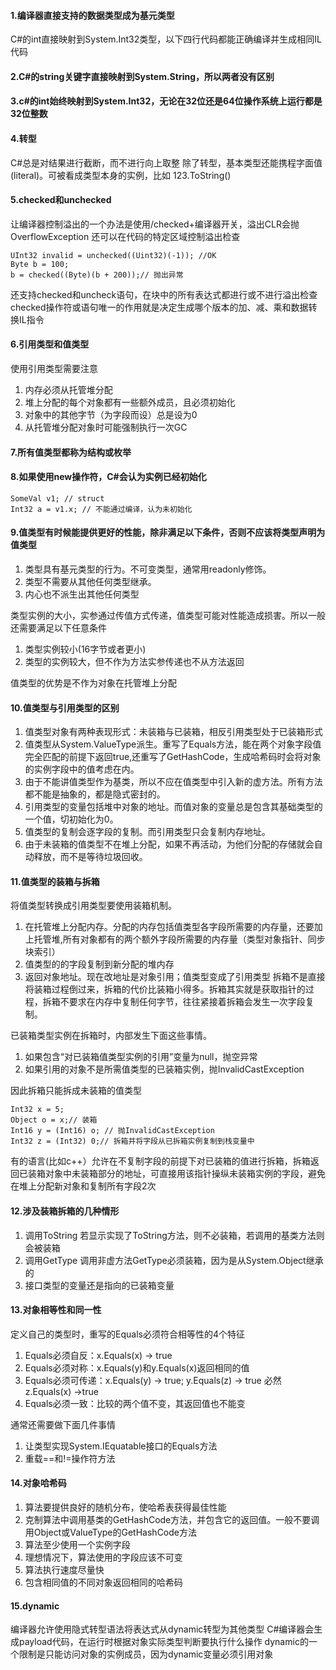 #### 1.编译器直接支持的数据类型成为基元类型
C#的int直接映射到System.Int32类型，以下四行代码都能正确编译并生成相同IL代码

#### 2.C#的string关键字直接映射到System.String，所以两者没有区别

#### 3.c#的int始终映射到System.Int32，无论在32位还是64位操作系统上运行都是32位整数

#### 4.转型
C#总是对结果进行截断，而不进行向上取整
除了转型，基本类型还能携程字面值(literal)。可被看成类型本身的实例，比如 123.ToString()

#### 5.checked和unchecked
让编译器控制溢出的一个办法是使用/checked+编译器开关，溢出CLR会抛OverflowException
还可以在代码的特定区域控制溢出检查
```
UInt32 invalid = unchecked((Uint32)(-1)); //OK
Byte b = 100;
b = checked((Byte)(b + 200));// 抛出异常
```
还支持checked和uncheck语句，在块中的所有表达式都进行或不进行溢出检查
checked操作符或语句唯一的作用就是决定生成哪个版本的加、减、乘和数据转换IL指令

#### 6.引用类型和值类型
使用引用类型需要注意
1. 内存必须从托管堆分配
2. 堆上分配的每个对象都有一些额外成员，且必须初始化
3. 对象中的其他字节（为字段而设）总是设为0
4. 从托管堆分配对象时可能强制执行一次GC

#### 7.所有值类型都称为结构或枚举

#### 8.如果使用new操作符，C#会认为实例已经初始化
```
SomeVal v1; // struct
Int32 a = v1.x; // 不能通过编译，认为未初始化
```

#### 9.值类型有时候能提供更好的性能，除非满足以下条件，否则不应该将类型声明为值类型
1. 类型具有基元类型的行为。不可变类型，通常用readonly修饰。
2. 类型不需要从其他任何类型继承。
3. 内心也不派生出其他任何类型

类型实例的大小，实参通过传值方式传递，值类型可能对性能造成损害。所以一般还需要满足以下任意条件
1. 类型实例较小(16字节或者更小)
2. 类型的实例较大，但不作为方法实参传递也不从方法返回

值类型的优势是不作为对象在托管堆上分配

#### 10.值类型与引用类型的区别
1. 值类型对象有两种表现形式：未装箱与已装箱，相反引用类型处于已装箱形式
2. 值类型从System.ValueType派生。重写了Equals方法，能在两个对象字段值完全匹配的前提下返回true,还重写了GetHashCode，生成哈希码时会将对象的实例字段中的值考虑在内。
3. 由于不能讲值类型作为基类，所以不应在值类型中引入新的虚方法。所有方法都不能是抽象的，都是隐式密封的。
4. 引用类型的变量包括堆中对象的地址。而值对象的变量总是包含其基础类型的一个值，切初始化为0。
5. 值类型的复制会逐字段的复制。而引用类型只会复制内存地址。
6. 由于未装箱的值类型不在堆上分配，如果不再活动，为他们分配的存储就会自动释放，而不是等待垃圾回收。

#### 11.值类型的装箱与拆箱
将值类型转换成引用类型要使用装箱机制。
1. 在托管堆上分配内存。分配的内存包括值类型各字段所需要的内存量，还要加上托管堆,所有对象都有的两个额外字段所需要的内存量（类型对象指针、同步块索引）
2. 值类型的的字段复制到新分配的堆内存
3. 返回对象地址。现在改地址是对象引用；值类型变成了引用类型
拆箱不是直接将装箱过程倒过来，拆箱的代价比装箱小得多。拆箱其实就是获取指针的过程，拆箱不要求在内存中复制任何字节，往往紧接着拆箱会发生一次字段复制。

已装箱类型实例在拆箱时，内部发生下面这些事情。
1. 如果包含“对已装箱值类型实例的引用”变量为null，抛空异常
2. 如果引用的对象不是所需值类型的已装箱实例，抛InvalidCastException

因此拆箱只能拆成未装箱的值类型
```
Int32 x = 5;
Object o = x;// 装箱
Int16 y = (Int16) o; // 抛InvalidCastException
Int32 z = (Int32) 0;// 拆箱并将字段从已拆箱实例复制到栈变量中
```
有的语言(比如c++）允许在不复制字段的前提下对已装箱的值进行拆箱，拆箱返回已装箱对象中未装箱部分的地址，可直接用该指针操纵未装箱实例的字段，避免在堆上分配新对象和复制所有字段2次

#### 12.涉及装箱拆箱的几种情形
1. 调用ToString
若显示实现了ToString方法，则不必装箱，若调用的基类方法则会被装箱
2. 调用GetType
调用非虚方法GetType必须装箱，因为是从System.Object继承的
3. 接口类型的变量还是指向的已装箱变量

#### 13.对象相等性和同一性
定义自己的类型时，重写的Equals必须符合相等性的4个特征
1. Equals必须自反：x.Equals(x) -> true
2. Equals必须对称：x.Equals(y)和y.Equals(x)返回相同的值
3. Equals必须可传递：x.Equals(y) -> true; y.Equals(z) -> true 必然 z.Equals(x) ->true
4. Equals必须一致：比较的两个值不变，其返回值也不能变

通常还需要做下面几件事情
1. 让类型实现System.IEquatable<T>接口的Equals方法
2. 重载==和!=操作符方法

#### 14.对象哈希码
1. 算法要提供良好的随机分布，使哈希表获得最佳性能
2. 克制算法中调用基类的GetHashCode方法，并包含它的返回值。一般不要调用Object或ValueType的GetHashCode方法
3. 算法至少使用一个实例字段
4. 理想情况下，算法使用的字段应该不可变
5. 算法执行速度尽量快
6. 包含相同值的不同对象返回相同的哈希码

#### 15.dynamic
编译器允许使用隐式转型语法将表达式从dynamic转型为其他类型
C#编译器会生成payload代码，在运行时根据对象实际类型判断要执行什么操作
dynamic的一个限制是只能访问对象的实例成员，因为dynamic变量必须引用对象